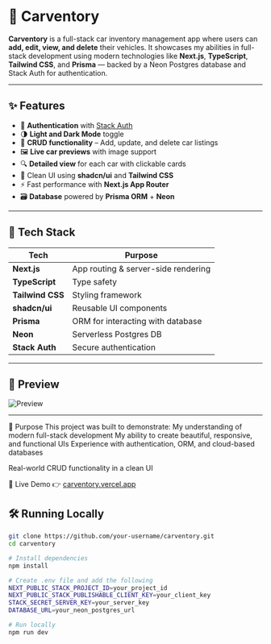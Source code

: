 # 🚗 Carventory

**Carventory** is a full-stack car inventory management app where users can **add, edit, view, and delete** their vehicles. It showcases my abilities in full-stack development using modern technologies like **Next.js**, **TypeScript**, **Tailwind CSS**, and **Prisma** — backed by a Neon Postgres database and Stack Auth for authentication.

---

## ✨ Features

- 🔐 **Authentication** with [Stack Auth](https://stack-auth.com)
- 🌗 **Light and Dark Mode** toggle
- 🧾 **CRUD functionality** – Add, update, and delete car listings
- 🖼️ **Live car previews** with image support
- 🔍 **Detailed view** for each car with clickable cards
- 💅 Clean UI using **shadcn/ui** and **Tailwind CSS**
- ⚡ Fast performance with **Next.js App Router**
- 🗃️ **Database** powered by **Prisma ORM** + **Neon**

---

## 🧱 Tech Stack

| Tech         | Purpose                        |
|--------------|--------------------------------|
| **Next.js**  | App routing & server-side rendering |
| **TypeScript** | Type safety                   |
| **Tailwind CSS** | Styling framework           |
| **shadcn/ui** | Reusable UI components        |
| **Prisma**   | ORM for interacting with database |
| **Neon**     | Serverless Postgres DB         |
| **Stack Auth** | Secure authentication         |

---

## 📸 Preview

![Preview](/Github%20Preview.png)

---

📌 Purpose
This project was built to demonstrate:
My understanding of modern full-stack development
My ability to create beautiful, responsive, and functional UIs
Experience with authentication, ORM, and cloud-based databases

Real-world CRUD functionality in a clean UI

🔗 Live Demo
👉 [carventory.vercel.app](https://carventory.vercel.app/)


## 🛠️ Running Locally

```bash
git clone https://github.com/your-username/carventory.git
cd carventory

# Install dependencies
npm install

# Create .env file and add the following
NEXT_PUBLIC_STACK_PROJECT_ID=your_project_id
NEXT_PUBLIC_STACK_PUBLISHABLE_CLIENT_KEY=your_client_key
STACK_SECRET_SERVER_KEY=your_server_key
DATABASE_URL=your_neon_postgres_url

# Run locally
npm run dev
